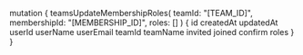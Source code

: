 mutation {
    teamsUpdateMembershipRoles(
        teamId: "[TEAM_ID]",
        membershipId: "[MEMBERSHIP_ID]",
        roles: []
    ) {
        id
        createdAt
        updatedAt
        userId
        userName
        userEmail
        teamId
        teamName
        invited
        joined
        confirm
        roles
    }
}